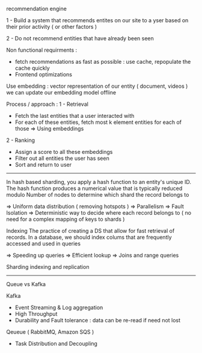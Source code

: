 recommendation engine

1 - Build a system that recommends entites on our site to a yser based on their prior activity ( or other factors )

2 - Do not recommend entities that have already been seen 

Non functional requirments :
- fetch recommendations as fast as possible : use cache, repopulate the cache quickly
- Frontend optimizations 

Use embedding : vector representation of our entity ( document, videos )
we can update our embedding model offline 

Process / approach : 
1 - Retrieval

- Fetch the last entities that a user interacted with 
- For each of these entities, fetch most k element entities for each of those
    => Using embeddings

2 - Ranking 
- Assign a score to all these embeddings
- Filter out all entities the user has seen 
- Sort and return to user

--------------------------------------------------------------------------------------------------------------
In hash based sharding, you apply a hash function to an entity's unique ID. 
The hash function produces a numerical value that is typically reduced modulo Number of nodes to determine which shard the record belongs to 

=> Uniform data distribution ( removing hotspots )
=> Parallelism 
=> Fault Isolation 
=> Deterministic way to decide where each record belongs to ( no need for a complex mapping of keys to shards )

Indexing 
The practice of creating a DS that allow for fast retrieval of records. In a database, we should index colums that are frequently accessed and used in queries 

=> Speeding up queries 
=> Efficient lookup 
=> Joins and range queries 



Sharding indexing and replication 


----------------------------------------------------------------------------------------------------------------

Queue vs Kafka 


Kafka
- Event Streaming & Log aggregation
- High Throughput 
- Durability and Fault tolerance : data can be re-read if need not lost 


Qeueue ( RabbitMQ, Amazon SQS )

- Task Distribution and Decoupling 